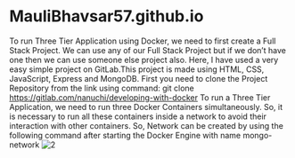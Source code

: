 # MauliBhavsar57.github.io
To run Three Tier Application using Docker, we need to first create a Full Stack Project. We can use any of our Full Stack Project but if we don’t have one then we can use someone else project also. Here, I have used a very easy simple project on GitLab.This project is made using HTML, CSS, JavaScript, Express and MongoDB.
First you need to clone the Project Repository from the link using command:
git clone https://gitlab.com/nanuchi/developing-with-docker
To run a Three Tier Application, we need to run three Docker Containers simultaneously. So, it is necessary to run all these containers inside a network to avoid their interaction with other containers. 
So, Network can be created by using the following command after starting the Docker Engine with name mongo-network
![2](https://github.com/MauliBhavsar57/MauliBhavsar57.github.io/assets/109329874/c9150e68-181b-41e3-aabd-afa59feeffb1)
